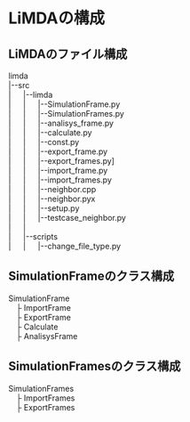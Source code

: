 # LiMDAの構成
## LiMDAのファイル構成
limda <br>
|--src <br> 
| &emsp; |--limda <br> 
| &emsp; | &emsp; |--SimulationFrame.py<br>
| &emsp; | &emsp; |--SimulationFrames.py<br>
| &emsp; | &emsp; |--analisys_frame.py<br>
| &emsp; | &emsp; |--calculate.py<br>
| &emsp; | &emsp; |--const.py<br>
| &emsp; | &emsp; |--export_frame.py<br>
| &emsp; | &emsp; |--export_frames.py]<br>
| &emsp; | &emsp; |--import_frame.py<br>
| &emsp; | &emsp; |--import_frames.py<br>
| &emsp; | &emsp; |--neighbor.cpp <br>
| &emsp; | &emsp; |--neighbor.pyx<br>
| &emsp; | &emsp; |--setup.py<br>
| &emsp; | &emsp; |--testcase_neighbor.py<br>
| &emsp; | <br>
| &emsp; |--scripts <br>
| &emsp; | &emsp; |--change_file_type.py <br>

## SimulationFrameのクラス構成
SimulationFrame <br>
&emsp;├ ImportFrame <br>
&emsp;├ ExportFrame <br>
&emsp;├ Calculate <br>
&emsp;├ AnalisysFrame <br>

## SimulationFramesのクラス構成
SimulationFrames <br>
&emsp;├ ImportFrames <br>
&emsp;├ ExportFrames <br>
